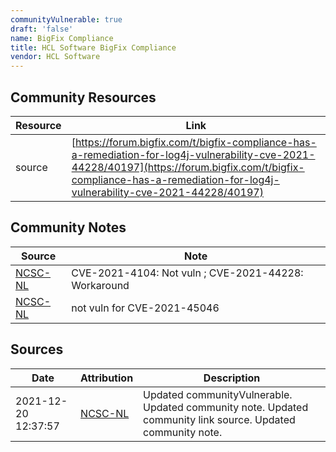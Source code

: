 ```yaml
---
communityVulnerable: true
draft: 'false'
name: BigFix Compliance
title: HCL Software BigFix Compliance
vendor: HCL Software
---
```



## Community Resources
| Resource | Link |
| --- | --- |
| source | [https://forum.bigfix.com/t/bigfix-compliance-has-a-remediation-for-log4j-vulnerability-cve-2021-44228/40197](https://forum.bigfix.com/t/bigfix-compliance-has-a-remediation-for-log4j-vulnerability-cve-2021-44228/40197) |

## Community Notes
| Source | Note |
| --- | --- |
| [NCSC-NL](https://github.com/NCSC-NL/log4shell/blob/main/software/README.md) | CVE-2021-4104: Not vuln ; CVE-2021-44228: Workaround </ul> |
| [NCSC-NL](https://github.com/NCSC-NL/log4shell/blob/main/software/README.md) | not vuln for CVE-2021-45046 |

## Sources
| Date | Attribution | Description |
| --- | --- | --- |
| 2021-12-20 12:37:57 | [NCSC-NL](https://github.com/NCSC-NL/log4shell/blob/main/software/README.md) | Updated communityVulnerable. Updated community note. Updated community link source. Updated community note.  |
